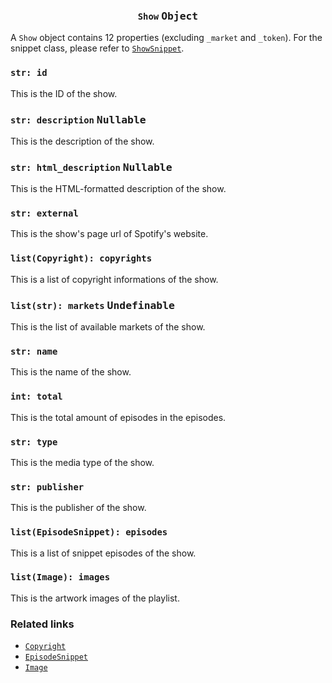<h3 align="center"><code>Show</code> <kbd>Object</kbd></h3>

A `Show` object contains 12 properties (excluding `_market` and `_token`). For the snippet class, please refer to [`ShowSnippet`](https://github.com/creuserr/crespot/tree/main/docs/snippet/show).

### `str: id`
This is the ID of the show.

### `str: description` <kbd>Nullable</kbd>
This is the description of the show.

### `str: html_description` <kbd>Nullable</kbd>
This is the HTML-formatted description of the show.

### `str: external`
This is the show's page url of Spotify's website.

### `list(Copyright): copyrights`
This is a list of copyright informations of the show.

### `list(str): markets` <kbd>Undefinable</kbd>
This is the list of available markets of the show.

### `str: name`
This is the name of the show.

### `int: total`
This is the total amount of episodes in the episodes.

### `str: type`
This is the media type of the show.

### `str: publisher`
This is the publisher of the show.

### `list(EpisodeSnippet): episodes`
This is a list of snippet episodes of the show.

### `list(Image): images`
This is the artwork images of the playlist.

### Related links

- [`Copyright`](/crespot/detail/copyright)
- [`EpisodeSnippet`](/crespot/snippet/episode)
- [`Image`](/crespot/detail/image)
